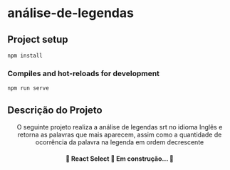 # análise-de-legendas

## Project setup
```
npm install
```

### Compiles and hot-reloads for development
```
npm run serve
```
## Descrição do Projeto
<p align="center">O seguinte projeto realiza a análise de legendas srt no idioma Inglês e retorna as palavras que mais aparecem, assim como a quantidade de ocorrência da palavra na legenda em ordem decrescente</p>


<h4 align="center"> 
	🚧  React Select 🚀 Em construção...  🚧
</h4>
